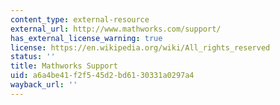 ```yaml
---
content_type: external-resource
external_url: http://www.mathworks.com/support/
has_external_license_warning: true
license: https://en.wikipedia.org/wiki/All_rights_reserved
status: ''
title: Mathworks Support
uid: a6a4be41-f2f5-45d2-bd61-30331a0297a4
wayback_url: ''
---
```

